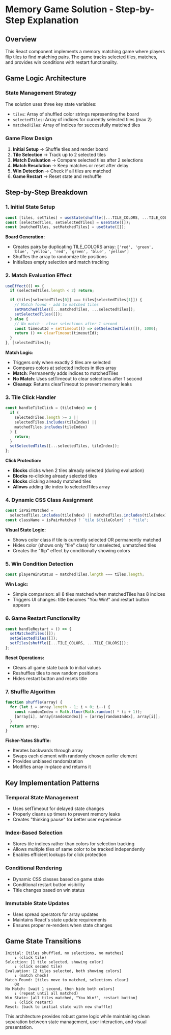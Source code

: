 # Memory Game Solution - Step-by-Step Explanation

## Overview

This React component implements a memory matching game where players flip tiles to find matching pairs. The game tracks selected tiles, matches, and provides win conditions with restart functionality.

## Game Logic Architecture

### **State Management Strategy**

The solution uses three key state variables:

- `tiles`: Array of shuffled color strings representing the board
- `selectedTiles`: Array of indices for currently selected tiles (max 2)
- `matchedTiles`: Array of indices for successfully matched tiles

### **Game Flow Design**

1. **Initial Setup** → Shuffle tiles and render board
2. **Tile Selection** → Track up to 2 selected tiles
3. **Match Evaluation** → Compare selected tiles after 2 selections
4. **Match Resolution** → Keep matches or reset after delay
5. **Win Detection** → Check if all tiles are matched
6. **Game Restart** → Reset state and reshuffle

## Step-by-Step Breakdown

### 1. **Initial State Setup**

```javascript
const [tiles, setTiles] = useState(shuffle([...TILE_COLORS, ...TILE_COLORS]));
const [selectedTiles, setSelectedTiles] = useState([]);
const [matchedTiles, setMatchedTiles] = useState([]);
```

**Board Generation:**

- Creates pairs by duplicating TILE_COLORS array: `['red', 'green', 'blue', 'yellow', 'red', 'green', 'blue', 'yellow']`
- Shuffles the array to randomize tile positions
- Initializes empty selection and match tracking

### 2. **Match Evaluation Effect**

```javascript
useEffect(() => {
  if (selectedTiles.length < 2) return;

  if (tiles[selectedTiles[0]] === tiles[selectedTiles[1]]) {
    // Match found - add to matched tiles
    setMatchedTiles([...matchedTiles, ...selectedTiles]);
    setSelectedTiles([]);
  } else {
    // No match - clear selections after 1 second
    const timeoutId = setTimeout(() => setSelectedTiles([]), 1000);
    return () => clearTimeout(timeoutId);
  }
}, [selectedTiles]);
```

**Match Logic:**

- Triggers only when exactly 2 tiles are selected
- Compares colors at selected indices in tiles array
- **Match**: Permanently adds indices to matchedTiles
- **No Match**: Uses setTimeout to clear selections after 1 second
- **Cleanup**: Returns clearTimeout to prevent memory leaks

### 3. **Tile Click Handler**

```javascript
const handleTileClick = (tileIndex) => {
  if (
    selectedTiles.length >= 2 ||
    selectedTiles.includes(tileIndex) ||
    matchedTiles.includes(tileIndex)
  ) {
    return;
  }
  setSelectedTiles([...selectedTiles, tileIndex]);
};
```

**Click Protection:**

- **Blocks** clicks when 2 tiles already selected (during evaluation)
- **Blocks** re-clicking already selected tiles
- **Blocks** clicking already matched tiles
- **Allows** adding tile index to selectedTiles array

### 4. **Dynamic CSS Class Assignment**

```javascript
const isPairMatched =
  selectedTiles.includes(tileIndex) || matchedTiles.includes(tileIndex);
const className = isPairMatched ? `tile ${tileColor}` : "tile";
```

**Visual State Logic:**

- Shows color class if tile is currently selected OR permanently matched
- Hides color (shows only "tile" class) for unselected, unmatched tiles
- Creates the "flip" effect by conditionally showing colors

### 5. **Win Condition Detection**

```javascript
const playerWinStatus = matchedTiles.length === tiles.length;
```

**Win Logic:**

- Simple comparison: all 8 tiles matched when matchedTiles has 8 indices
- Triggers UI changes: title becomes "You Win!" and restart button appears

### 6. **Game Restart Functionality**

```javascript
const handleRestart = () => {
  setMatchedTiles([]);
  setSelectedTiles([]);
  setTiles(shuffle([...TILE_COLORS, ...TILE_COLORS]));
};
```

**Reset Operations:**

- Clears all game state back to initial values
- Reshuffles tiles to new random positions
- Hides restart button and resets title

### 7. **Shuffle Algorithm**

```javascript
function shuffle(array) {
  for (let i = array.length - 1; i > 0; i--) {
    const randomIndex = Math.floor(Math.random() * (i + 1));
    [array[i], array[randomIndex]] = [array[randomIndex], array[i]];
  }
  return array;
}
```

**Fisher-Yates Shuffle:**

- Iterates backwards through array
- Swaps each element with randomly chosen earlier element
- Provides unbiased randomization
- Modifies array in-place and returns it

## Key Implementation Patterns

### **Temporal State Management**

- Uses setTimeout for delayed state changes
- Properly cleans up timers to prevent memory leaks
- Creates "thinking pause" for better user experience

### **Index-Based Selection**

- Stores tile indices rather than colors for selection tracking
- Allows multiple tiles of same color to be tracked independently
- Enables efficient lookups for click protection

### **Conditional Rendering**

- Dynamic CSS classes based on game state
- Conditional restart button visibility
- Title changes based on win status

### **Immutable State Updates**

- Uses spread operators for array updates
- Maintains React's state update requirements
- Ensures proper re-renders when state changes

## Game State Transitions

```
Initial: [tiles shuffled, no selections, no matches]
    ↓ (click tile)
Selection: [1 tile selected, showing color]
    ↓ (click second tile)
Evaluation: [2 tiles selected, both showing colors]
    ↓ (match check)
Match Found: [tiles move to matched, selections clear]
    OR
No Match: [wait 1 second, then hide both colors]
    ↓ (repeat until all matched)
Win State: [all tiles matched, "You Win!", restart button]
    ↓ (click restart)
Reset: [back to initial state with new shuffle]
```

This architecture provides robust game logic while maintaining clean separation between state management, user interaction, and visual presentation.
